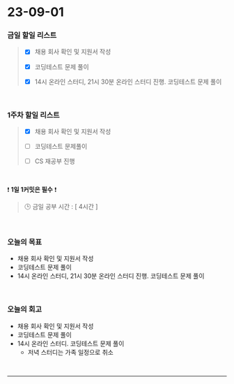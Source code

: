 # 23-09-01
### 금일 할일 리스트
> - [x]  채용 회사 확인 및 지원서 작성
> 
> - [x]  코딩테스트 문제 풀이
>
> - [x]  14시 온라인 스터디, 21시 30분 온라인 스터디 진행. 코딩테스트 문제 풀이


<br/>

### 1주차 할일 리스트  
> - [x]  채용 회사 확인 및 지원서 작성
>
> - [ ]  코딩테스트 문제풀이
>
> - [ ]  CS 재공부 진행

<br/>

❗ **1일 1커밋은 필수** ❗
> 🕒 금일 공부 시간 : [ 4시간 ]
  
<br/>

### 오늘의 목표
- 채용 회사 확인 및 지원서 작성
- 코딩테스트 문제 풀이
- 14시 온라인 스터디, 21시 30분 온라인 스터디 진행. 코딩테스트 문제 풀이

<br>

### 오늘의 회고
- 채용 회사 확인 및 지원서 작성
- 코딩테스트 문제 풀이
- 14시 온라인 스터디. 코딩테스트 문제 풀이
    - 저녁 스터디는 가족 일정으로 취소


<br/>

------------  
